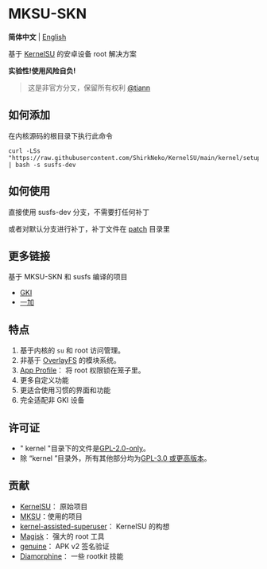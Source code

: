 # MKSU-SKN

**简体中文** | [English](README-en.md)

基于 [KernelSU](https://github.com/KernelSU/KernelSU) 的安卓设备 root 解决方案

**实验性!使用风险自负!**


>
> 这是非官方分叉，保留所有权利 [@tiann](https://github.com/tiann)


## 如何添加
在内核源码的根目录下执行此命令

```
curl -LSs "https://raw.githubusercontent.com/ShirkNeko/KernelSU/main/kernel/setup.sh" | bash -s susfs-dev
```

## 如何使用 

直接使用 susfs-dev 分支，不需要打任何补丁


或者对默认分支进行补丁，补丁文件在 [patch](../patch) 目录里

## 更多链接
基于 MKSU-SKN 和 susfs 编译的项目
- [GKI](https://github.com/ShirkNeko/GKI_KernelSU_SUSFS) 
- [一加](https://github.com/ShirkNeko/Action_OnePlus_MKSU_SUSFS)


## 特点

1. 基于内核的 `su` 和 root 访问管理。
2. 非基于 [OverlayFS](https://en.wikipedia.org/wiki/OverlayFS) 的模块系统。
3. [App Profile](https://kernelsu.org/guide/app-profile.html)： 将 root 权限锁在笼子里。
4. 更多自定义功能
5. 更适合使用习惯的界面和功能
6. 完全适配非 GKI 设备


## 许可证

- " kernel "目录下的文件是[GPL-2.0-only](https://www.gnu.org/licenses/old-licenses/gpl-2.0.en.html)。
- 除 “kernel ”目录外，所有其他部分均为[GPL-3.0 或更高版本](https://www.gnu.org/licenses/gpl-3.0.html)。

## 贡献

- [KernelSU](https://github.com/tiann/KernelSU)： 原始项目
- [MKSU](https://github.com/5ec1cff/KernelSU)：使用的项目
- [kernel-assisted-superuser](https://git.zx2c4.com/kernel-assisted-superuser/about/)： KernelSU 的构想
- [Magisk](https://github.com/topjohnwu/Magisk)： 强大的 root 工具
- [genuine](https://github.com/brevent/genuine/)： APK v2 签名验证
- [Diamorphine](https://github.com/m0nad/Diamorphine)： 一些 rootkit 技能
